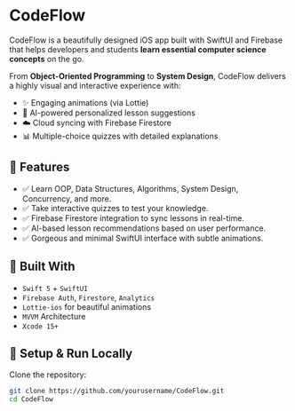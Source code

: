 # CodeFlow

CodeFlow is a beautifully designed iOS app built with SwiftUI and Firebase that helps developers and students **learn essential computer science concepts** on the go.

From **Object-Oriented Programming** to **System Design**, CodeFlow delivers a highly visual and interactive experience with:
- ✨ Engaging animations (via Lottie)
- 🧠 AI-powered personalized lesson suggestions
- ☁️ Cloud syncing with Firebase Firestore
- 📊 Multiple-choice quizzes with detailed explanations

## 📱 Features

- ✅ Learn OOP, Data Structures, Algorithms, System Design, Concurrency, and more.
- ✅ Take interactive quizzes to test your knowledge.
- ✅ Firebase Firestore integration to sync lessons in real-time.
- ✅ AI-based lesson recommendations based on user performance.
- ✅ Gorgeous and minimal SwiftUI interface with subtle animations.

## 🧰 Built With

- `Swift 5` + `SwiftUI`
- `Firebase Auth`, `Firestore`, `Analytics`
- `Lottie-ios` for beautiful animations
- `MVVM` Architecture
- `Xcode 15+`

## 🚀 Setup & Run Locally
  
   Clone the repository:
   ```bash
   git clone https://github.com/yourusername/CodeFlow.git
   cd CodeFlow
